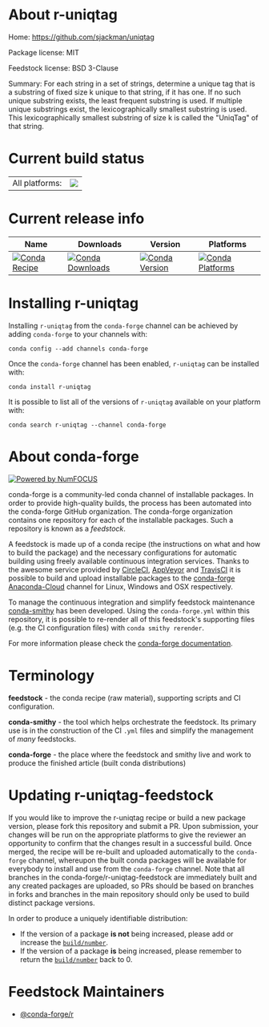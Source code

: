About r-uniqtag
===============

Home: https://github.com/sjackman/uniqtag

Package license: MIT

Feedstock license: BSD 3-Clause

Summary: For each string in a set of strings, determine a unique tag that is a substring of fixed size k unique to that string, if it has one. If no such unique substring exists, the least frequent substring is used. If multiple unique substrings exist, the lexicographically smallest substring is used. This lexicographically smallest substring of size k is called the "UniqTag" of that string.



Current build status
====================


<table><tr><td>All platforms:</td>
    <td>
      <a href="https://dev.azure.com/conda-forge/feedstock-builds/_build/latest?definitionId=2494&branchName=master">
        <img src="https://dev.azure.com/conda-forge/feedstock-builds/_apis/build/status/r-uniqtag-feedstock?branchName=master">
      </a>
    </td>
  </tr>
</table>

Current release info
====================

| Name | Downloads | Version | Platforms |
| --- | --- | --- | --- |
| [![Conda Recipe](https://img.shields.io/badge/recipe-r--uniqtag-green.svg)](https://anaconda.org/conda-forge/r-uniqtag) | [![Conda Downloads](https://img.shields.io/conda/dn/conda-forge/r-uniqtag.svg)](https://anaconda.org/conda-forge/r-uniqtag) | [![Conda Version](https://img.shields.io/conda/vn/conda-forge/r-uniqtag.svg)](https://anaconda.org/conda-forge/r-uniqtag) | [![Conda Platforms](https://img.shields.io/conda/pn/conda-forge/r-uniqtag.svg)](https://anaconda.org/conda-forge/r-uniqtag) |

Installing r-uniqtag
====================

Installing `r-uniqtag` from the `conda-forge` channel can be achieved by adding `conda-forge` to your channels with:

```
conda config --add channels conda-forge
```

Once the `conda-forge` channel has been enabled, `r-uniqtag` can be installed with:

```
conda install r-uniqtag
```

It is possible to list all of the versions of `r-uniqtag` available on your platform with:

```
conda search r-uniqtag --channel conda-forge
```


About conda-forge
=================

[![Powered by NumFOCUS](https://img.shields.io/badge/powered%20by-NumFOCUS-orange.svg?style=flat&colorA=E1523D&colorB=007D8A)](http://numfocus.org)

conda-forge is a community-led conda channel of installable packages.
In order to provide high-quality builds, the process has been automated into the
conda-forge GitHub organization. The conda-forge organization contains one repository
for each of the installable packages. Such a repository is known as a *feedstock*.

A feedstock is made up of a conda recipe (the instructions on what and how to build
the package) and the necessary configurations for automatic building using freely
available continuous integration services. Thanks to the awesome service provided by
[CircleCI](https://circleci.com/), [AppVeyor](https://www.appveyor.com/)
and [TravisCI](https://travis-ci.org/) it is possible to build and upload installable
packages to the [conda-forge](https://anaconda.org/conda-forge)
[Anaconda-Cloud](https://anaconda.org/) channel for Linux, Windows and OSX respectively.

To manage the continuous integration and simplify feedstock maintenance
[conda-smithy](https://github.com/conda-forge/conda-smithy) has been developed.
Using the ``conda-forge.yml`` within this repository, it is possible to re-render all of
this feedstock's supporting files (e.g. the CI configuration files) with ``conda smithy rerender``.

For more information please check the [conda-forge documentation](https://conda-forge.org/docs/).

Terminology
===========

**feedstock** - the conda recipe (raw material), supporting scripts and CI configuration.

**conda-smithy** - the tool which helps orchestrate the feedstock.
                   Its primary use is in the construction of the CI ``.yml`` files
                   and simplify the management of *many* feedstocks.

**conda-forge** - the place where the feedstock and smithy live and work to
                  produce the finished article (built conda distributions)


Updating r-uniqtag-feedstock
============================

If you would like to improve the r-uniqtag recipe or build a new
package version, please fork this repository and submit a PR. Upon submission,
your changes will be run on the appropriate platforms to give the reviewer an
opportunity to confirm that the changes result in a successful build. Once
merged, the recipe will be re-built and uploaded automatically to the
`conda-forge` channel, whereupon the built conda packages will be available for
everybody to install and use from the `conda-forge` channel.
Note that all branches in the conda-forge/r-uniqtag-feedstock are
immediately built and any created packages are uploaded, so PRs should be based
on branches in forks and branches in the main repository should only be used to
build distinct package versions.

In order to produce a uniquely identifiable distribution:
 * If the version of a package **is not** being increased, please add or increase
   the [``build/number``](https://conda.io/docs/user-guide/tasks/build-packages/define-metadata.html#build-number-and-string).
 * If the version of a package **is** being increased, please remember to return
   the [``build/number``](https://conda.io/docs/user-guide/tasks/build-packages/define-metadata.html#build-number-and-string)
   back to 0.

Feedstock Maintainers
=====================

* [@conda-forge/r](https://github.com/conda-forge/r/)

